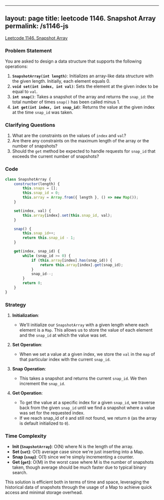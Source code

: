 
---
layout: page
title: leetcode 1146. Snapshot Array
permalink: /s1146-js
---
[Leetcode 1146. Snapshot Array](https://algoadvance.github.io/algoadvance/l1146)
### Problem Statement
You are asked to design a data structure that supports the following operations:
1. **`SnapshotArray(int length)`**: Initializes an array-like data structure with the given length. Initially, each element equals 0.
2. **`void set(int index, int val)`**: Sets the element at the given index to be equal to `val`.
3. **`int snap()`**: Takes a snapshot of the array and returns the `snap_id`: the total number of times `snap()` has been called minus 1.
4. **`int get(int index, int snap_id)`**: Returns the value at the given index at the time `snap_id` was taken.

### Clarifying Questions
1. What are the constraints on the values of `index` and `val`?
2. Are there any constraints on the maximum length of the array or the number of snapshots?
3. Should the `get` method be expected to handle requests for `snap_id` that exceeds the current number of snapshots?

### Code
```javascript
class SnapshotArray {
    constructor(length) {
        this.snaps = [];
        this.snap_id = 0;
        this.array = Array.from({ length }, () => new Map());
    }

    set(index, val) {
        this.array[index].set(this.snap_id, val);
    }

    snap() {
        this.snap_id++;
        return this.snap_id - 1;
    }

    get(index, snap_id) {
        while (snap_id >= 0) {
            if (this.array[index].has(snap_id)) {
                return this.array[index].get(snap_id);
            }
            snap_id--;
        }
        return 0;
    }
}
```

### Strategy
1. **Initialization**:
   - We'll initialize our `SnapshotArray` with a given length where each element is a `Map`. This allows us to store the value of each element and the `snap_id` at which the value was set.

2. **Set Operation**:
   - When we set a value at a given index, we store the `val` in the `map` of that particular index with the current `snap_id`.

3. **Snap Operation**:
   - This takes a snapshot and returns the current `snap_id`. We then increment the `snap_id`.

4. **Get Operation**:
   - To get the value at a specific index for a given `snap_id`, we traverse back from the given `snap_id` until we find a snapshot where a value was set for the requested index.
   - If we reach snap_id of `0` and still not found, we return `0` (as the array is default initialized to `0`).

### Time Complexity
- **Init (`SnapshotArray`)**: O(N) where N is the length of the array.
- **Set (`set`)**: O(1) average case since we're just inserting into a Map.
- **Snap (`snap`)**: O(1) since we're simply incrementing a counter.
- **Get (`get`)**: O(M) in the worst case where M is the number of snapshots taken, though average should be much faster due to typical binary search.

This solution is efficient both in terms of time and space, leveraging the historical data of snapshots through the usage of a Map to achieve quick access and minimal storage overhead.